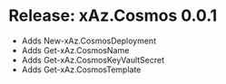 # Release:  xAz.Cosmos 0.0.1

- Adds New-xAz.CosmosDeployment
- Adds Get-xAz.CosmosName
- Adds Get-xAz.CosmosKeyVaultSecret
- Adds Get-xAz.CosmosTemplate
